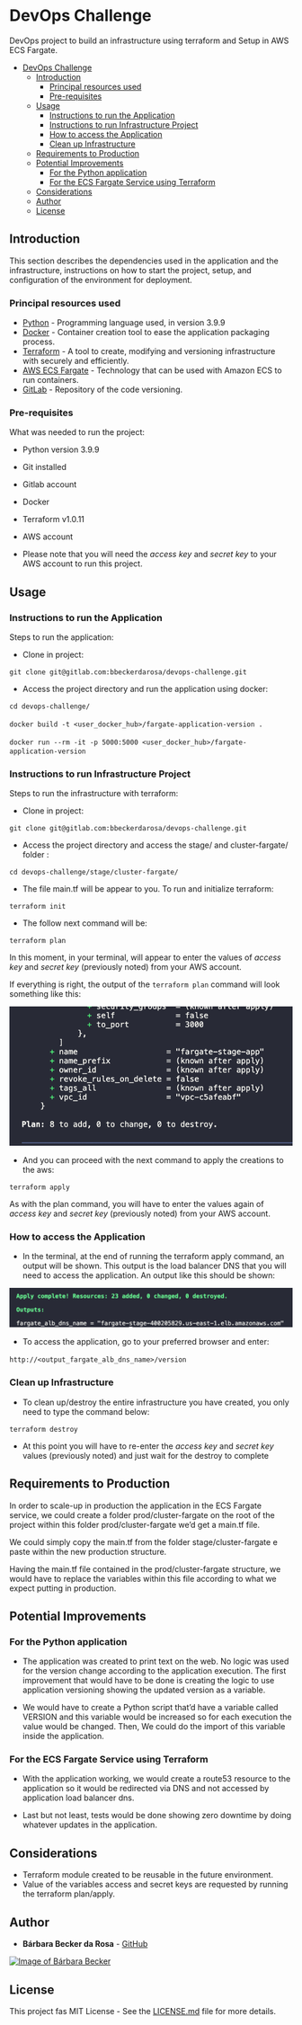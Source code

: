 # DevOps Challenge

DevOps project to build an infrastructure using terraform and Setup in AWS ECS Fargate.

- [DevOps Challenge](#devops-challenge)
  - [Introduction](#introduction)
    - [Principal resources used](#principal-resources-used)
    - [Pre-requisites](#pre-requisites)
  - [Usage](#usage)
    - [Instructions to run the Application](#instructions-to-run-the-application)
    - [Instructions to run Infrastructure Project](#instructions-to-run-infrastructure-project)
    - [How to access the Application](#how-to-access-the-application)
    - [Clean up Infrastructure](#clean-up-infrastructure)
  - [Requirements to Production](#requirements-to-production)
  - [Potential Improvements](#potential-improvements)
    - [For the Python application](#for-the-python-application)
    - [For the ECS Fargate Service using Terraform](#for-the-ecs-fargate-service-using-terraform)
  - [Considerations](#considerations)
  - [Author](#author)
  - [License](#license)
## Introduction

This section describes the dependencies used in the application and the infrastructure, instructions on how to start the project, setup, and configuration of the environment for deployment.

### Principal resources used

* [Python](https://www.python.org/) - Programming language used, in version 3.9.9
* [Docker](https://www.docker.com) - Container creation tool to ease the application packaging process.
* [Terraform](https://www.terraform.io/) - A tool to create, modifying and versioning infrastructure with securely and efficiently.
* [AWS ECS Fargate](https://aws.amazon.com/fargate/) - Technology that can be used with Amazon ECS to run containers. 
*  [GitLab](http://gitlab.com) - Repository of the code versioning.

### Pre-requisites

What was needed to run the project:

- Python version 3.9.9
- Git installed
- Gitlab account
- Docker
- Terraform v1.0.11
- AWS account

- Please note that you will need the *access key* and *secret key* to your AWS account to run this project. 
  
## Usage
### Instructions to run the Application

Steps to run the application:

- Clone in project:
```
git clone git@gitlab.com:bbeckerdarosa/devops-challenge.git
```

- Access the project directory and run the application using docker:
```
cd devops-challenge/

docker build -t <user_docker_hub>/fargate-application-version .

docker run --rm -it -p 5000:5000 <user_docker_hub>/fargate-application-version
```

### Instructions to run Infrastructure Project

Steps to run the infrastructure with terraform:

- Clone in project:
```
git clone git@gitlab.com:bbeckerdarosa/devops-challenge.git
```

- Access the project directory and access the stage/ and cluster-fargate/ folder :
```
cd devops-challenge/stage/cluster-fargate/
```

- The file main.tf will be appear to you. To run and initialize terraform:

```
terraform init
```

- The follow next command will be:

```
terraform plan
```

In this moment, in your terminal, will appear to enter the values of *access key* and *secret key* (previously noted) from your AWS account.

If everything is right, the output of the ```terraform plan``` command will look something like this:

![output-plan](images/screenshot_output_plan.png)

- And you can proceed with the next command to apply the creations to the aws:

```
terraform apply
```

As with the plan command, you will have to enter the values again of *access key* and *secret key* (previously noted) from your AWS account.

### How to access the Application

- In the terminal, at the end of running the terraform apply command, an output will be shown. This output is the load balancer DNS that you will need to access the application. An output like this should be shown:
  
![output-lb](images/screenshot_output_lb.png)

- To access the application, go to your preferred browser and enter:

```http://<output_fargate_alb_dns_name>/version```

### Clean up Infrastructure

- To clean up/destroy the entire infrastructure you have created, you only need to type the command below:

```
terraform destroy
```

- At this point you will have to re-enter the *access key* and *secret key* values (previously noted) and just wait for the destroy to complete

## Requirements to Production

In order to scale-up in production the application in the ECS Fargate service, we could create a folder prod/cluster-fargate on the root of the project within this folder prod/cluster-fargate we’d get a main.tf file.
 
We could simply copy the main.tf from the folder stage/cluster-fargate e paste within the new production structure. 
 
Having the main.tf file contained in the prod/cluster-fargate structure, we would have to replace the variables within this file according to what we expect putting in production.
 
## Potential Improvements
### For the Python application
 
- The application was created to print text on the web. No logic was used for the version change according to the application execution. The first improvement that would have to be done is creating the logic to use application versioning showing the updated version as a variable. 
 
- We would have to create a Python script that’d have a variable called VERSION and this variable would be increased so for each execution the value would be changed. Then, We could do the import of this variable inside the application. 
 
### For the ECS Fargate Service using Terraform
 
- With the application working, we would create a route53 resource to the application so it would be redirected via DNS and not accessed by application load balancer dns.
 
- Last but not least, tests would be done showing zero downtime by doing whatever updates in the application. 
 
## Considerations
 
- Terraform module created to be reusable in the future environment.
- Value of the variables access and secret keys are requested by running the terraform plan/apply.

## Author

* **Bárbara Becker da Rosa** -  [GitHub](https://github.com/bbeckerdarosa)

<a href="https://github.com/bbeckerdarosa">
  <img 
  alt="Image of Bárbara Becker" src="https://avatars1.githubusercontent.com/u/39573350?s=460&v=4" width="100">
</a>

## License

This project fas MIT License - See the [LICENSE.md](LICENSE.md) file for more details.